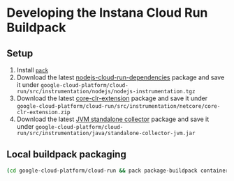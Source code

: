# Developing the Instana Cloud Run Buildpack

## Setup

1. Install [`pack`](https://buildpacks.io/docs/tools/pack/)
2. Download the latest [nodejs-cloud-run-dependencies](https://artifact-public.instana.io/artifactory/shared/com/instana/nodejs-cloud-run-dependencies/) package and save it under `google-cloud-platform/cloud-run/src/instrumentation/nodejs/nodejs-instrumentation.tgz`
3. Download the latest [core-clr-extension](https://artifact-public.instana.io/artifactory/shared/com/instana/core-clr-extension/) package and save it under `google-cloud-platform/cloud-run/src/instrumentation/netcore/core-clr-extension.zip`
4. Download the latest [JVM standalone collector](https://artifact-public.instana.io/artifactory/shared/com/instana/standalone-collector-jvm/) package and save it under `google-cloud-platform/cloud-run/src/instrumentation/java/standalone-collector-jvm.jar`

## Local buildpack packaging

```sh
(cd google-cloud-platform/cloud-run && pack package-buildpack containers.instana.io/instana/release/buildpacks/cloudrun --config ./package.toml)
```
